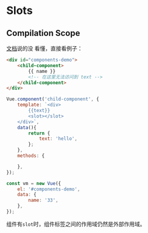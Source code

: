 # Slots

## Compilation Scope
[文档](https://vuejs.org/v2/guide/components-slots.html#Compilation-Scope)说的没
看懂，直接看例子：
```html
<div id="components-demo">
    <child-component>
        {{ name }}
        <!-- 在这里无法访问到 text -->
    </child-component>
</div>
```
```js
Vue.component('child-component', {
    template: `<div>
        {{text}}
        <slot></slot>
    </div>`,
    data(){
        return {
            text: 'hello',
        };
    },
    methods: {

    },
});

const vm = new Vue({
    el: '#components-demo',
    data: {
        name: '33',
    },
});
```
组件有`slot`时，组件标签之间的作用域仍然是外部作用域。
